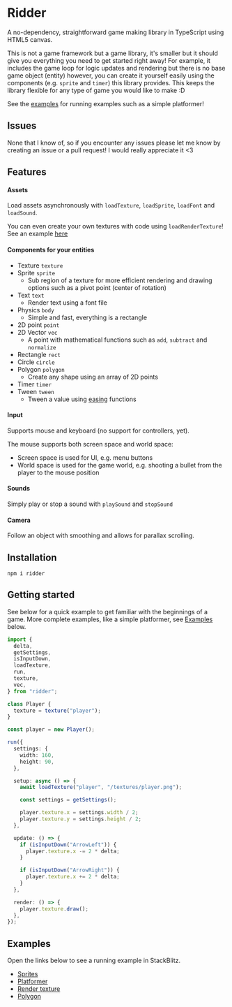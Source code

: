 # Ridder

A no-dependency, straightforward game making library in TypeScript using HTML5 canvas.

This is not a game framework but a game library, it's smaller but it should give you everything you need to get started right away! For example, it includes the game loop for logic updates and rendering but there is no base game object (entity) however, you can create it yourself easily using the components (e.g. `sprite` and `timer`) this library provides. This keeps the library flexible for any type of game you would like to make :D

See the [examples](#examples) for running examples such as a simple platformer!

## Issues

None that I know of, so if you encounter any issues please let me know by creating an issue or a pull request! I would really appreciate it <3

## Features

#### Assets

Load assets asynchronously with `loadTexture`, `loadSprite`, `loadFont` and `loadSound`.

You can even create your own textures with code using `loadRenderTexture`! See an example [here](https://stackblitz.com/edit/ridder-example-render-texture?file=src%2Fmain.ts)

#### Components for your entities

- Texture `texture`
- Sprite `sprite`
  - Sub region of a texture for more efficient rendering and drawing options such as a pivot point (center of rotation)
- Text `text`
  - Render text using a font file
- Physics `body`
  - Simple and fast, everything is a rectangle
- 2D point `point`
- 2D Vector `vec`
  - A point with mathematical functions such as `add`, `subtract` and `normalize`
- Rectangle `rect`
- Circle `circle`
- Polygon `polygon`
  - Create any shape using an array of 2D points
- Timer `timer`
- Tween `tween`
  - Tween a value using [easing](https://easings.net/) functions

#### Input

Supports mouse and keyboard (no support for controllers, yet).

The mouse supports both screen space and world space:

- Screen space is used for UI, e.g. menu buttons
- World space is used for the game world, e.g. shooting a bullet from the player to the mouse position

#### Sounds

Simply play or stop a sound with `playSound` and `stopSound`

#### Camera

Follow an object with smoothing and allows for parallax scrolling.

## Installation

```shell
npm i ridder
```

## Getting started

See below for a quick example to get familiar with the beginnings of a game.
More complete examples, like a simple platformer, see [Examples](#examples) below.

```typescript
import {
  delta,
  getSettings,
  isInputDown,
  loadTexture,
  run,
  texture,
  vec,
} from "ridder";

class Player {
  texture = texture("player");
}

const player = new Player();

run({
  settings: {
    width: 160,
    height: 90,
  },

  setup: async () => {
    await loadTexture("player", "/textures/player.png");

    const settings = getSettings();

    player.texture.x = settings.width / 2;
    player.texture.y = settings.height / 2;
  },

  update: () => {
    if (isInputDown("ArrowLeft")) {
      player.texture.x -= 2 * delta;
    }

    if (isInputDown("ArrowRight")) {
      player.texture.x += 2 * delta;
    }
  },

  render: () => {
    player.texture.draw();
  },
});
```

## Examples

Open the links below to see a running example in StackBlitz.

- [Sprites](https://stackblitz.com/edit/ridder-example-sprites?file=src%2Fmain.ts)
- [Platformer](https://stackblitz.com/edit/ridder-example-platformer?file=src%2Fmain.ts)
- [Render texture](https://stackblitz.com/edit/ridder-example-render-texture?file=src%2Fmain.ts)
- [Polygon](https://stackblitz.com/edit/ridder-example-polygon?file=src%2Fmain.ts)
